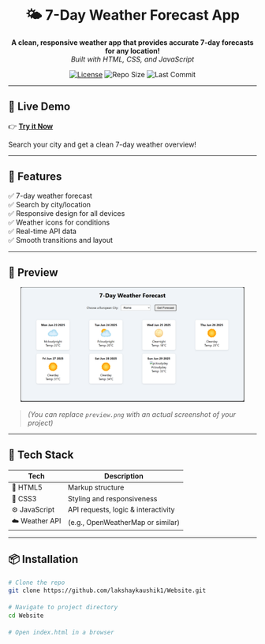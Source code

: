 <h1 align="center">🌤️ 7-Day Weather Forecast App</h1>

<p align="center">
  <b>A clean, responsive weather app that provides accurate 7-day forecasts for any location!</b><br/>
  <i>Built with HTML, CSS, and JavaScript</i>
</p>

<p align="center">
  <a href="LICENSE"><img src="https://img.shields.io/github/license/lakshaykaushik1/Website" alt="License"></a>
  <img src="https://img.shields.io/github/repo-size/lakshaykaushik1/Website" alt="Repo Size">
  <img src="https://img.shields.io/github/last-commit/lakshaykaushik1/Website" alt="Last Commit">
</p>

---

## 🔗 Live Demo

👉 **[Try it Now](https://lakshaykaushik1.github.io/Website/)**

Search your city and get a clean 7-day weather overview!

---

## 🌟 Features

✅ 7-day weather forecast  
✅ Search by city/location  
✅ Responsive design for all devices  
✅ Weather icons for conditions  
✅ Real-time API data  
✅ Smooth transitions and layout

---

## 📸 Preview

<p align="center">
  <img src="preview.png" alt="Weather App Screenshot" width="90%">
</p>

> _(You can replace `preview.png` with an actual screenshot of your project)_

---

## 🧰 Tech Stack

| Tech         | Description                        |
|--------------|------------------------------------|
| 🧱 HTML5      | Markup structure                   |
| 🎨 CSS3       | Styling and responsiveness         |
| ⚙️ JavaScript | API requests, logic & interactivity |
| ☁️ Weather API | (e.g., OpenWeatherMap or similar)   |

---

## 📦 Installation

```bash
# Clone the repo
git clone https://github.com/lakshaykaushik1/Website.git

# Navigate to project directory
cd Website

# Open index.html in a browser
